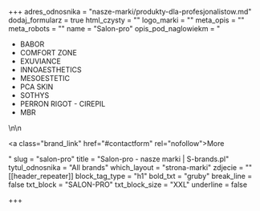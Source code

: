 +++
adres_odnosnika = "nasze-marki/produkty-dla-profesjonalistow.md"
dodaj_formularz = true
html_czysty = ""
logo_marki = ""
meta_opis = ""
meta_robots = ""
name = "Salon-pro"
opis_pod_naglowiekm = "<ul><li>BABOR</li><li>COMFORT ZONE</li><li>EXUVIANCE</li><li>INNOAESTHETICS</li><li>MESOESTETIC</li><li>PCA SKIN</li><li>SOTHYS</li><li>PERRON RIGOT - CIREPIL</li><li>MBR</li></ul>\n\n    <p><a class=\"brand_link\" href=\"#contactform\" rel=\"nofollow\">More</a></p>"
slug = "salon-pro"
title = "Salon-pro - nasze marki | S-brands.pl"
tytul_odnosnika = "All brands"
which_layout = "strona-marki"
zdjecie = ""
[[header_repeater]]
block_tag_type = "h1"
bold_txt = "gruby"
break_line = false
txt_block = "SALON-PRO"
txt_block_size = "XXL"
underline = false

+++

